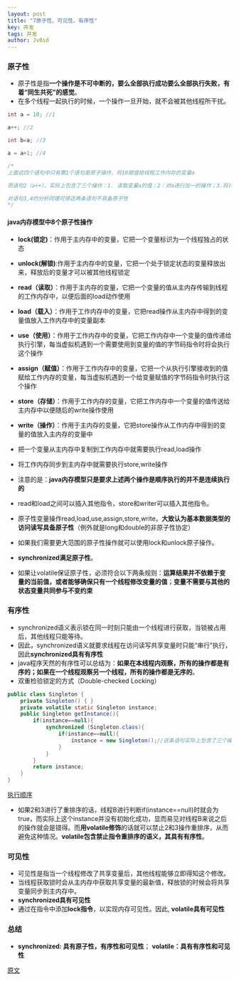 ```yaml
---
layout: post
title: "7原子性、可见性、有序性"
key: 并发
tags: 并发
author: Jv0id
---
```




### 原子性

- 原子性是指**一个操作是不可中断的，要么全部执行成功要么全部执行失败，有着“同生共死”的感觉**。
- 在多个线程一起执行的时候，一个操作一旦开始，就不会被其他线程所干扰。

```java
int a = 10; //1

a++; //2

int b=a; //3

a = a+1; //4

/*
上面这四个语句中只有第1个语句是原子操作，将10赋值给线程工作内存的变量a

而语句2（a++），实际上包含了三个操作：1. 读取变量a的值；2：对a进行加一的操作；3.将计算后的值再赋值给变量a，而这三个操作无法构成原子操作。

对语句3,4的分析同理可得这两条语句不具备原子性
*/
```

#### java内存模型中8个原子性操作

- **lock(锁定)**：作用于主内存中的变量，它把一个变量标识为一个线程独占的状态
- **unlock(解锁)**:作用于主内存中的变量，它把一个处于锁定状态的变量释放出来，释放后的变量才可以被其他线程锁定
- **read（读取）**：作用于主内存的变量，它把一个变量的值从主内存传输到线程的工作内存中，以便后面的load动作使用
- **load（载入）**：作用于工作内存中的变量，它把read操作从主内存中得到的变量值放入工作内存中的变量副本
- **use（使用）**：作用于工作内存中的变量，它把工作内存中一个变量的值传递给执行引擎，每当虚拟机遇到一个需要使用到变量的值的字节码指令时将会执行这个操作
- **assign（赋值）**：作用于工作内存中的变量，它把一个从执行引擎接收到的值赋给工作内存的变量，每当虚拟机遇到一个给变量赋值的字节码指令时执行这个操作
- **store（存储）**：作用于工作内存的变量，它把工作内存中一个变量的值传送给主内存中以便随后的write操作使用
- **write（操作）**：作用于主内存的变量，它把store操作从工作内存中得到的变量的值放入主内存的变量中





- 把一个变量从主内存中复制到工作内存中就需要执行read,load操作
- 将工作内存同步到主内存中就需要执行store,write操作
- 注意的是：**java内存模型只是要求上述两个操作是顺序执行的并不是连续执行的**
- read和load之间可以插入其他指令，store和writer可以插入其他指令。
- 原子性变量操作read,load,use,assign,store,write，**大致认为基本数据类型的访问读写具备原子性**（例外就是long和double的非原子性协定）
- 如果我们需要更大范围的原子性操作就可以使用lock和unlock原子操作。
- **synchronized满足原子性**。
- 如果让volatile保证原子性，必须符合以下两条规则：**运算结果并不依赖于变量的当前值，或者能够确保只有一个线程修改变量的值**；**变量不需要与其他的状态变量共同参与不变约束**



### 有序性

- synchronized语义表示锁在同一时刻只能由一个线程进行获取，当锁被占用后，其他线程只能等待。
- 因此，synchronized语义就要求线程在访问读写共享变量时只能“串行”执行，因此**synchronized具有有序性**
- java程序天然的有序性可以总结为：**如果在本线程内观察，所有的操作都是有序的；如果在一个线程观察另一个线程，所有的操作都是无序的**。
- 双重检验锁定的方式（Double-checked Locking）

```java
public class Singleton {
    private Singleton() { }
    private volatile static Singleton instance;
    public Singleton getInstance(){
        if(instance==null){
            synchronized (Singleton.class){
                if(instance==null){
                    instance = new Singleton();//这条语句实际上包含了三个操作：1.分配对象的内存空间；2.初始化对象；3.设置instance指向刚分配的内存地址。
                }
            }
        }
        return instance;
    }
}

```

[执行顺序](https://user-gold-cdn.xitu.io/2018/5/3/1632600e7b66b892?imageView2/0/w/1280/h/960/format/webp/ignore-error/1)

- 如果2和3进行了重排序的话，线程B进行判断if(instance==null)时就会为true，而实际上这个instance并没有初始化成功，显而易见对线程B来说之后的操作就会是错得。而**用volatile修饰**的话就可以禁止2和3操作重排序，从而避免这种情况。**volatile包含禁止指令重排序的语义，其具有有序性**。



### 可见性

- 可见性是指当一个线程修改了共享变量后，其他线程能够立即得知这个修改。
- 当线程获取锁时会从主内存中获取共享变量的最新值，释放锁的时候会将共享变量同步到主内存中。
- **synchronized具有可见性**
- 通过在指令中添加**lock指令**，以实现内存可见性。因此, **volatile具有可见性**

### 总结

- **synchronized: 具有原子性，有序性和可见性**； **volatile：具有有序性和可见性**

[原文](https://juejin.im/post/5aeb022cf265da0b722af7b8)
